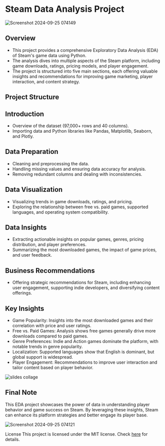 # Steam Data Analysis Project
![Screenshot 2024-09-25 074149](https://github.com/user-attachments/assets/1f24e544-3bd2-4533-acdc-d2774d48eda2)

## Overview
 - This project provides a comprehensive Exploratory Data Analysis (EDA) of Steam's game data using Python.
 - The analysis dives into multiple aspects of the Steam platform, including game downloads, ratings, pricing models, and player engagement. 
 - The project is structured into five main sections, each offering valuable insights and recommendations for improving game marketing, 
   player interaction, and content strategy.

## Project Structure
## **Introduction**
 - Overview of the dataset (97,000+ rows and 40 columns).
 - Importing data and Python libraries like Pandas, Matplotlib, Seaborn, and Plotly.

## **Data Preparation**
 - Cleaning and preprocessing the data.
 - Handling missing values and ensuring data accuracy for analysis.
 - Removing redundant columns and dealing with inconsistencies.

## **Data Visualization**

 - Visualizing trends in game downloads, ratings, and pricing.
 - Exploring the relationship between free vs. paid games, supported languages, and operating system compatibility.

## **Data Insights**
 - Extracting actionable insights on popular games, genres, pricing distribution, and player preferences.
 - Summarizing the most downloaded games, the impact of game prices, and user feedback.

## **Business Recommendations**
 - Offering strategic recommendations for Steam, including enhancing user engagement, supporting indie developers, and diversifying content offerings.

## **Key Insights**
 - Game Popularity: Insights into the most downloaded games and their correlation with price and user ratings.
 - Free vs. Paid Games: Analysis shows free games generally drive more downloads compared to paid games.
 - Genre Preferences: Indie and Action games dominate the platform, with notable trends in genre popularity.
 - Localization: Supported languages show that English is dominant, but global support is widespread.
 - Player Engagement: Recommendations to improve user interaction and tailor content based on player behavior.

![slides collage](https://github.com/user-attachments/assets/76c393fa-ee96-4293-9835-ee086d04d405)

## **Final Note**
This EDA project showcases the power of data in understanding player behavior and game success on Steam. By leveraging these insights, Steam can enhance its platform strategies and better engage its player base.

![Screenshot 2024-09-25 074121](https://github.com/user-attachments/assets/f4d39247-ce98-4999-94a6-65bc0c6a0c64)

License
This project is licensed under the MIT license. Check [here](https://github.com/Praffulsingh09/Steam-Data-Analysis/blob/main/LICENSE) for details.

